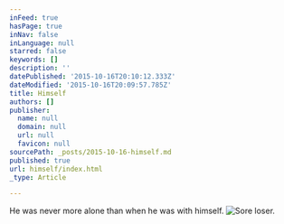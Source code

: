 ```yaml
---
inFeed: true
hasPage: true
inNav: false
inLanguage: null
starred: false
keywords: []
description: ''
datePublished: '2015-10-16T20:10:12.333Z'
dateModified: '2015-10-16T20:09:57.785Z'
title: Himself
authors: []
publisher:
  name: null
  domain: null
  url: null
  favicon: null
sourcePath: _posts/2015-10-16-himself.md
published: true
url: himself/index.html
_type: Article

---
```

He was never more alone than when he was with himself.
![Sore loser.](https://the-grid-user-content.s3-us-west-2.amazonaws.com/c54213b4-c79a-4210-ae8c-9895f72ea54d.png)